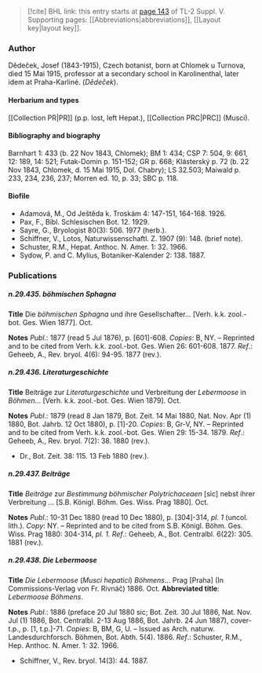 > [!cite] BHL link: this entry starts at [page 143](https://www.biodiversitylibrary.org/item/103833#page/155/mode/1up) of TL-2 Suppl. V.
> Supporting pages: [[Abbreviations|abbreviations]], [[Layout key|layout key]].

### Author

Dědeček, Josef (1843-1915), Czech botanist, born at Chlomek u Turnova, died 15 Mai 1915, professor at a secondary school in Karolinenthal, later idem at Praha-Karliné. (*Dědeček*).

#### Herbarium and types

[[Collection PR|PR]] (p.p. lost, left Hepat.), [[Collection PRC|PRC]] (Musci).

#### Bibliography and biography

Barnhart 1: 433 (b. 22 Nov 1843, Chlomek); BM 1: 434; CSP 7: 504, 9: 661, 12: 189, 14: 521; Futak-Domin p. 151-152; GR p. 668; Klásterský p. 72 (b. 22 Nov 1843, Chlomek, d. 15 Mai 1915, Dol. Chabry); LS 32.503; Maiwald p. 233, 234, 236, 237; Morren ed. 10, p. 33; SBC p. 118.

#### Biofile

- Adamová, M., Od Ještěda k. Troskám 4: 147-151, 164-168. 1926.
- Pax, F., Bibl. Schlesischen Bot. 12. 1929.
- Sayre, G., Bryologist 80(3): 506. 1977 (herb.).
- Schiffner, V., Lotos, Naturwissenschaftl. Z. 1907 (9): 148. (brief note).
- Schuster, R.M., Hepat. Anthoc. N. Amer. 1: 32. 1966.
- Sydow, P. and C. Mylius, Botaniker-Kalender 2: 138. 1887.

### Publications

##### n.29.435. böhmischen Sphagna

**Title**
Die *böhmischen Sphagna* und ihre Gesellschafter... \[Verh. k.k. zool.-bot. Ges. Wien 1877\]. Oct.

**Notes**
*Publ*.: 1877 (read 5 Jul 1876), p. \[601\]-608. *Copies*: B, NY. – Reprinted and to be cited from Verh. k.k. zool.-bot. Ges. Wien 26: 601-608. 1877.
*Ref*.: Geheeb, A., Rev. bryol. 4(6): 94-95. 1877 (rev.).

##### n.29.436. Literaturgeschichte

**Title**
Beiträge zur *Literaturgeschichte* und Verbreitung der *Lebermoose* in *Böhmen*... \[Verh. k.k. zool.-bot. Ges. Wien 1879\]. Oct.

**Notes**
*Publ*.: 1879 (read 8 Jan 1879, Bot. Zeit. 14 Mai 1880, Nat. Nov. Apr (1) 1880, Bot. Jahrb. 12 Oct 1880), p. \[1\]-20. *Copies*: B, Gr-V, NY. – Reprinted and to be cited from Verh. k.k. zool.-bot. Ges. Wien 29: 15-34. 1879.
*Ref*.: Geheeb, A., Rev. bryol. 7(2): 38. 1880 (rev.).
- Dr., Bot. Zeit. 38: 115. 13 Feb 1880 (rev.).

##### n.29.437. Beiträge

**Title**
*Beiträge* zur *Bestimmung böhmischer Polytrichaceaen* \[sic\] nebst ihrer Verbreitung ... \[S.B. Königl. Böhm. Ges. Wiss. Prag 1880\]. Oct.

**Notes**
*Publ*.: 10-31 Dec 1880 (read 10 Dec 1880), p. \[304\]-314, *pl. 1* (uncol. lith.). *Copy*: NY. – Reprinted and to be cited from S.B. Königl. Böhm. Ges. Wiss. Prag 1880: 304-314, *pl. 1.*
*Ref*.: Geheeb, A., Bot. Centralbl. 6(22): 305. 1881 (rev.).

##### n.29.438. Die Lebermoose

**Title**
*Die Lebermoose* (*Musci hepatici*) *Böhmens*... Prag \[Praha\] (In Commissions-Verlag von Fr. Rivnáč) 1886. Oct.
**Abbreviated title**: *Lebermoose Böhmens*.

**Notes**
*Publ*.: 1886 (preface 20 Jul 1880 sic; Bot. Zeit. 30 Jul 1886, Nat. Nov. Jul (1) 1886, Bot. Centralbl. 2-13 Aug 1886, Bot. Jahrb. 24 Jun 1887), cover-t.p., p. \[1, t.p.\]-71. *Copies*: B, BM, G, U. – Issued as Arch. naturw. Landesdurchforsch. Böhmen, Bot. Abth. 5(4). 1886.
*Ref*.: Schuster, R.M., Hep. Anthoc. N. Amer. 1: 32. 1966.
- Schiffner, V., Rev. bryol. 14(3): 44. 1887.

